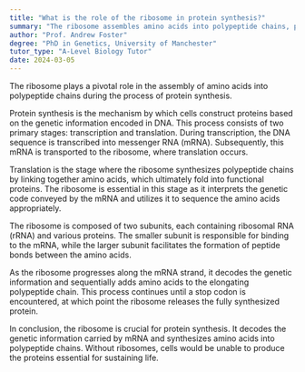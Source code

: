 ```yaml
---
title: "What is the role of the ribosome in protein synthesis?"
summary: "The ribosome assembles amino acids into polypeptide chains, playing a crucial role in protein synthesis."
author: "Prof. Andrew Foster"
degree: "PhD in Genetics, University of Manchester"
tutor_type: "A-Level Biology Tutor"
date: 2024-03-05
---
```


The ribosome plays a pivotal role in the assembly of amino acids into polypeptide chains during the process of protein synthesis.

Protein synthesis is the mechanism by which cells construct proteins based on the genetic information encoded in DNA. This process consists of two primary stages: transcription and translation. During transcription, the DNA sequence is transcribed into messenger RNA (mRNA). Subsequently, this mRNA is transported to the ribosome, where translation occurs.

Translation is the stage where the ribosome synthesizes polypeptide chains by linking together amino acids, which ultimately fold into functional proteins. The ribosome is essential in this stage as it interprets the genetic code conveyed by the mRNA and utilizes it to sequence the amino acids appropriately.

The ribosome is composed of two subunits, each containing ribosomal RNA (rRNA) and various proteins. The smaller subunit is responsible for binding to the mRNA, while the larger subunit facilitates the formation of peptide bonds between the amino acids.

As the ribosome progresses along the mRNA strand, it decodes the genetic information and sequentially adds amino acids to the elongating polypeptide chain. This process continues until a stop codon is encountered, at which point the ribosome releases the fully synthesized protein.

In conclusion, the ribosome is crucial for protein synthesis. It decodes the genetic information carried by mRNA and synthesizes amino acids into polypeptide chains. Without ribosomes, cells would be unable to produce the proteins essential for sustaining life.
    